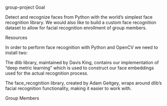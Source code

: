  group-project
Goal

Detect and recognize faces from Python with the world’s simplest face recognition library. We would also like to build a custom face recognition dataset to allow for facial recognition enrollment of group members.

Resources

In order to perform face recognition with Python and OpenCV we need to install two:


The dlib library, maintained by Davis King, contains our implementation of “deep metric learning” which is used to construct our face embeddings used for the actual recognition process.

The face_recognition  library, created by Adam Geitgey, wraps around dlib’s facial recognition functionality, making it easier to work with.

Group Members

